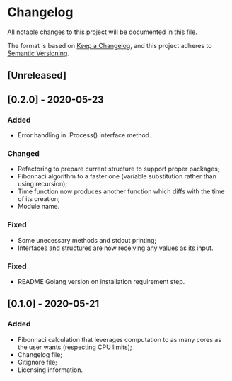 # Changelog
All notable changes to this project will be documented in this file.

The format is based on [Keep a Changelog](https://keepachangelog.com/en/1.0.0/),
and this project adheres to [Semantic Versioning](https://semver.org/spec/v2.0.0.html).

## [Unreleased]

## [0.2.0] - 2020-05-23
### Added
- Error handling in .Process() interface method.

### Changed
- Refactoring to prepare current structure to support proper packages;
- Fibonnaci algorithm to a faster one (variable substitution rather than using recursion);
- Time function now produces another function which diffs with the time of its creation;
- Module name.

### Fixed
- Some unecessary methods and stdout printing;
- Interfaces and structures are now receiving any values as its input.

### Fixed
- README Golang version on installation requirement step.

## [0.1.0] - 2020-05-21
### Added
- Fibonnaci calculation that leverages computation to as many cores as the user wants (respecting CPU limits);
- Changelog file;
- Gitignore file;
- Licensing information.
